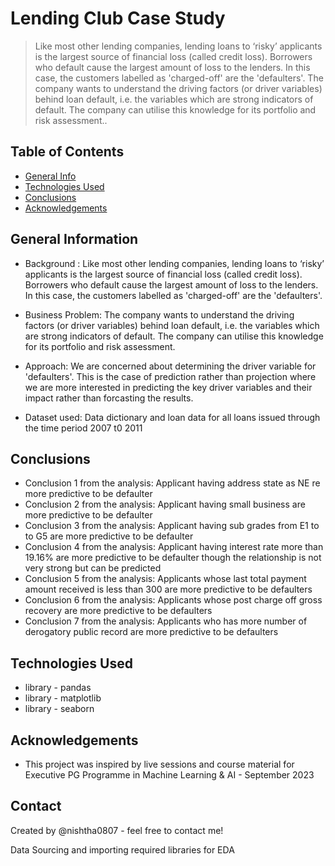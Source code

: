 # Lending Club Case Study
> Like most other lending companies, lending loans to ‘risky’ applicants is the largest source of financial loss (called credit loss). Borrowers who default cause the largest amount of loss to the lenders. In this case, the customers labelled as 'charged-off' are the 'defaulters'.
The company wants to understand the driving factors (or driver variables) behind loan default, i.e. the variables which are strong indicators of default. The company can utilise this knowledge for its portfolio and risk assessment..


## Table of Contents
* [General Info](#general-information)
* [Technologies Used](#technologies-used)
* [Conclusions](#conclusions)
* [Acknowledgements](#acknowledgements)



## General Information

- Background : Like most other lending companies, lending loans to ‘risky’ applicants is the largest source of financial loss (called credit loss). Borrowers who default cause the largest amount of loss to the lenders. In this case, the customers labelled as 'charged-off' are the 'defaulters'.

- Business Problem: The company wants to understand the driving factors (or driver variables) behind loan default, i.e. the variables which are strong indicators of default. The company can utilise this knowledge for its portfolio and risk assessment.

- Approach: We are concerned about determining the driver variable for 'defaulters'. This is the case of prediction rather than projection where we are more interested in predicting the key driver variables and their impact rather than forcasting the results.

- Dataset used: Data dictionary and loan data for all loans issued through the time period 2007 t0 2011


## Conclusions
- Conclusion 1 from the analysis: Applicant having address state as NE re more predictive to be defaulter
- Conclusion 2 from the analysis: Applicant having small business are more predictive to be defaulter
- Conclusion 3 from the analysis: Applicant having sub grades from E1 to to G5 are more predictive to be defaulter
- Conclusion 4 from the analysis: Applicant having interest rate more than 19.16% are more predictive to be defaulter though the relationship is not very strong but can be predicted
- Conclusion 5 from the analysis: Applicants whose last total payment amount received is less than 300 are more predictive to be defaulters
- Conclusion 6 from the analysis: Applicants whose post charge off gross recovery are more predictive to be defaulters
- Conclusion 7 from the analysis: Applicants who has more number of derogatory public record are more predictive to be defaulters

## Technologies Used
- library - pandas
- library - matplotlib
- library - seaborn


## Acknowledgements

- This project was inspired by live sessions and course material for Executive PG Programme in Machine Learning & AI - September 2023


## Contact
Created by @nishtha0807  - feel free to contact me!



Data Sourcing and importing required libraries for EDA


